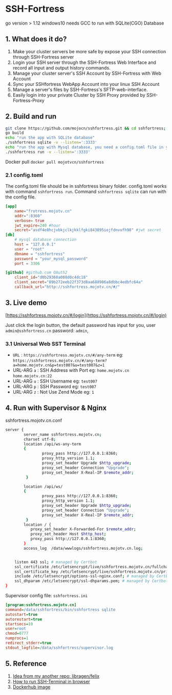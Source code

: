 # SSH-Fortress
go version > 1.12
windows10 needs GCC to run with SQLite(CGO) Database

## 1. What does it do?

1. Make your cluster servers be more safe by expose your SSH connection through SSH-Fortress server
2. Login your SSH server through the SSH-Fortress Web Interface and record all input and output history commands.
3. Manage your cluster server's SSH Account by SSH-Fortress with Web Account
4. Sync your SSHfortress WebApp Account into your linux SSH Account
5. Manage a server's files by SSH-Fortress's SFTP-web-interface.
6. Easily login into your private Cluster by SSH Proxy provided by SSH-Fortress-Proxy


## 2. Build and run
```bash
git clone https://github.com/mojocn/sshfortress.git && cd sshfortress;
go build
echo "run the app with SQLite database"
./sshfortress sqlite -v --listen=':3333'
echo "run the app with Mysql database, you need a config.toml file in your sshfortress binary folder"
./sshfortress run -v --listen=':3333'

```
Docker pull `docker pull mojotvcn/sshfortress`

### 2.1 config.toml
The config.toml file should be in sshfortress binary folder.  config.toml works with command `sshfortress run`. Command `sshfortress sqlite` can run with the config file.

```toml
[app]
    name="frotress.mojotv.cn"
    addr=":8360"
    verbose= true
    jwt_expire=240 #hour
    secret="asdf4e8hcjvbkjclkjkklfgki843895iojfdnvufh98" #jwt secret
[db]
    # mysql database connection
    host = "127.0.0.1"
    user = "root"
    dbname = "sshfortress"
    password = "your_mysql_password"
    port = 3306

[github] #github.com OAuth2
    client_id="d0b29360a088d0c4dc18"
    client_secret="89b272eeb22f373d8aa688986a8dbbc4edbfc64a"
    callback_url="http://sshfortress.mojotv.cn/#/"
```
## 3. Live demo

[https://sshfortress.mojotv.cn/#/login](https://sshfortress.mojotv.cn/#/login)

Just click the login button, the default password has input for you, user `admin@sshfortress.cn` password: `admin`,

### 3.1 Universal Web SST Terminal

- `URL` : `https://sshfortress.mojotv.cn/#/any-term`  eg: `https://sshfortress.mojotv.cn/#/any-term?a=home.mojotv.cn&p=test007&u=test007&z=1`
- URL-ARG  `a` : SSH Address with Port eg: `home.mojotv.cn` `home.mojotv.cn:22`
- URL-ARG  `u` : SSH Username eg: `test007`
- URL-ARG  `p` : SSH Password eg: `test007`
- URL-ARG  `z` : Not Use Zend Mode eg: `1`


## 4. Run with Supervisor & Nginx

sshfortress.mojotv.cn.conf
```bash
server {
        server_name sshfortress.mojotv.cn;
        charset utf-8;
        location /api/ws-any-term
        {
                proxy_pass http://127.0.0.1:8360;
                proxy_http_version 1.1;
                proxy_set_header Upgrade $http_upgrade;
                proxy_set_header Connection "Upgrade";
                proxy_set_header X-Real-IP $remote_addr;
         }

        location /api/ws/
        {
                proxy_pass http://127.0.0.1:8360;
                proxy_http_version 1.1;
                proxy_set_header Upgrade $http_upgrade;
                proxy_set_header Connection "Upgrade";
                proxy_set_header X-Real-IP $remote_addr;
         }
        location / {
           proxy_set_header X-Forwarded-For $remote_addr;
           proxy_set_header Host $http_host;
           proxy_pass http://127.0.0.1:8360;
        }
        access_log  /data/wwwlogs/sshfortress.mojotv.cn.log;


    listen 443 ssl; # managed by Certbot
    ssl_certificate /etc/letsencrypt/live/sshfortress.mojotv.cn/fullchain.pem; # managed by Certbot
    ssl_certificate_key /etc/letsencrypt/live/sshfortress.mojotv.cn/privkey.pem; # managed by Certbot
    include /etc/letsencrypt/options-ssl-nginx.conf; # managed by Certbot
    ssl_dhparam /etc/letsencrypt/ssl-dhparams.pem; # managed by Certbot
}
```

Supervisor config file: `sshfortress.ini`
```ini
[program:sshfortress.mojotv.cn]
command=/data/sshfortress/bin/sshfortress sqlite
autostart=true
autorestart=true
startsecs=10
user=root
chmod=0777
numprocs=1
redirect_stderr=true
stdout_logfile=/data/sshfortress/supervisor.log
```

## 5. Reference

1. [Idea from my another repo: libragen/felix](https://github.com/libragen/felix)
2. [How to run SSH-Terminal in browser](https://mojotv.cn/2019/05/27/xtermjs-go)
3. [Dockerhub image](https://hub.docker.com/r/mojotvcn/sshfortress/dockerfile)

